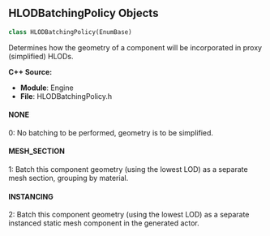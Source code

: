 ## HLODBatchingPolicy Objects

```python
class HLODBatchingPolicy(EnumBase)
```

Determines how the geometry of a component will be incorporated in proxy (simplified) HLODs.

**C++ Source:**

- **Module**: Engine
- **File**: HLODBatchingPolicy.h

<a id="unreal.HLODBatchingPolicy.NONE"></a>

#### NONE

0: No batching to be performed, geometry is to be simplified.

<a id="unreal.HLODBatchingPolicy.MESH_SECTION"></a>

#### MESH_SECTION

1: Batch this component geometry (using the lowest LOD) as a separate mesh section, grouping by material.

<a id="unreal.HLODBatchingPolicy.INSTANCING"></a>

#### INSTANCING

2: Batch this component geometry (using the lowest LOD) as a separate instanced static mesh component in the generated actor.

<a id="unreal.FirstPersonPrimitiveType"></a>